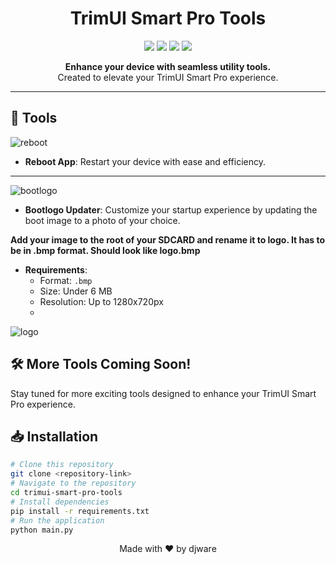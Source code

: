 <h1 align="center">TrimUI Smart Pro Tools</h1>

<p align="center">
  <img src="https://img.shields.io/badge/version-1.0.0-blue.svg?cacheSeconds=2592000" />
  <img src="https://img.shields.io/badge/python-3.6+-blue.svg" />
  <img src="https://img.shields.io/badge/contributions-welcome-orange.svg" />
  <img src="https://img.shields.io/badge/license-MIT-green" />
</p>

<p align="center">
  <strong>Enhance your device with seamless utility tools.</strong><br>
  Created to elevate your TrimUI Smart Pro experience.
</p>

---

## 🚀 Tools

![reboot](https://github.com/djware/TrimUITools/assets/85318457/d926453a-d7ec-4339-9a0f-2071b4a80ca9)
- **Reboot App**: Restart your device with ease and efficiency.
---

![bootlogo](https://github.com/djware/TrimUITools/assets/85318457/5a60d189-3851-4a20-85ac-72e0240fe586)
- **Bootlogo Updater**: Customize your startup experience by updating the boot image to a photo of your choice.

<b>Add your image to the root of your SDCARD and rename it to logo. It has to be in .bmp format. Should look like logo.bmp</b>

  - **Requirements**: 
    - Format: `.bmp`
    - Size: Under 6 MB
    - Resolution: Up to 1280x720px
    - 
![logo](https://github.com/djware/TrimUITools/assets/85318457/984e3cf0-b26b-4869-a449-0b93e74f4805)

## 🛠 More Tools Coming Soon!

Stay tuned for more exciting tools designed to enhance your TrimUI Smart Pro experience.

## 📥 Installation

```bash
# Clone this repository
git clone <repository-link>
# Navigate to the repository
cd trimui-smart-pro-tools
# Install dependencies
pip install -r requirements.txt
# Run the application
python main.py
```


<p align="center">
  Made with ❤️ by djware
</p>

